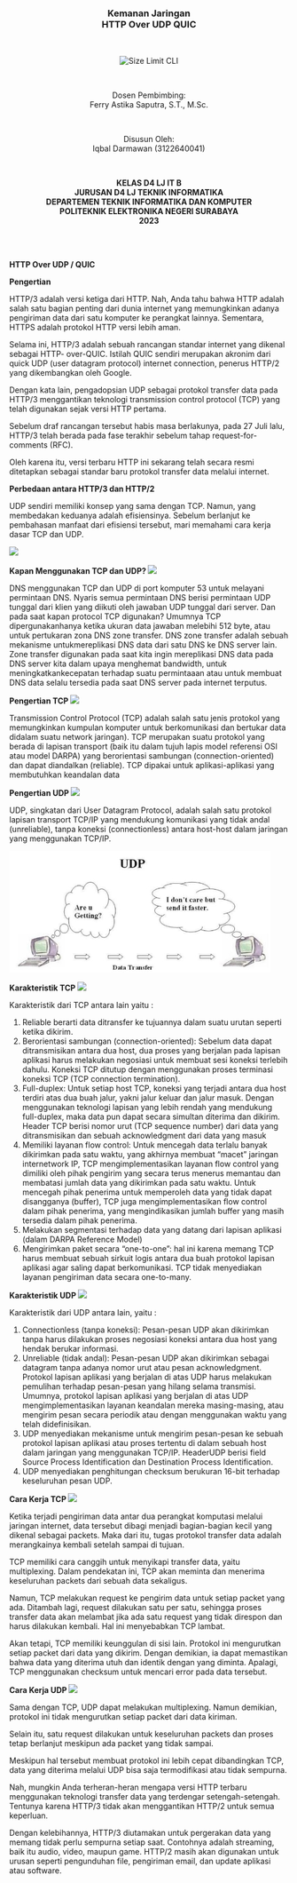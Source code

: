 ﻿<h3 align="center">
    <b>Kemanan Jaringan</b><br>
    HTTP Over UDP QUIC
</h3>
<br>
<p align="center">
  <img src="..\task-6_Security Misconfiguration\Aspose.Words.bc219017-9ee2-4d10-8a50-ace671e64fd2.001.png" alt="Size Limit CLI" width="300">
</p>
<br>
<p align="center">
    Dosen Pembimbing:<br>
    Ferry Astika Saputra, S.T., M.Sc.
</p>
<br>
<p align="center">
    Disusun Oleh:<br>
    Iqbal Darmawan (3122640041)
</p>
<br>
<p align="center">
    <b>
        KELAS D4 LJ IT B <br>
        JURUSAN D4 LJ TEKNIK INFORMATIKA <br>
        DEPARTEMEN TEKNIK INFORMATIKA DAN KOMPUTER <br> 
        POLITEKNIK ELEKTRONIKA NEGERI SURABAYA <br>
        2023
    </b>
</p>
<br>
<br>

**HTTP Over UDP / QUIC** 

**Pengertian** 

HTTP/3 adalah versi ketiga dari HTTP. Nah, Anda tahu bahwa HTTP adalah salah satu bagian penting dari dunia internet yang memungkinkan adanya pengiriman data dari satu komputer ke perangkat lainnya. Sementara, HTTPS adalah protokol HTTP versi lebih aman. 

Selama ini, HTTP/3 adalah sebuah rancangan standar internet yang dikenal sebagai HTTP- over-QUIC. Istilah QUIC sendiri merupakan akronim dari quick UDP (user datagram protocol) internet connection, penerus HTTP/2 yang dikembangkan oleh Google. 

Dengan kata lain, pengadopsian UDP sebagai protokol transfer data pada HTTP/3 menggantikan teknologi transmission control protocol (TCP) yang telah digunakan sejak versi HTTP pertama. 

Sebelum draf rancangan tersebut habis masa berlakunya,  pada 27 Juli lalu, HTTP/3 telah berada pada fase terakhir sebelum tahap request-for-comments (RFC). 

Oleh karena itu, versi terbaru HTTP ini sekarang telah secara resmi ditetapkan sebagai standar baru protokol transfer data melalui internet. 

**Perbedaan antara HTTP/3 dan HTTP/2** 

UDP sendiri memiliki konsep yang sama dengan TCP. Namun, yang membedakan keduanya adalah efisiensinya. Sebelum berlanjut ke pembahasan manfaat dari efisiensi tersebut, mari memahami cara kerja dasar TCP dan UDP. 

![](Aspose.Words.45e986c2-35f1-4eeb-9bc1-80a2f80a2d5f.002.png)

**Kapan Menggunakan TCP dan UDP? ![](Aspose.Words.45e986c2-35f1-4eeb-9bc1-80a2f80a2d5f.003.png)**

DNS menggunakan TCP dan UDP di port komputer 53 untuk melayani permintaan DNS. Nyaris semua permintaan DNS berisi permintaan UDP tunggal dari klien yang diikuti oleh jawaban UDP tunggal dari server. Dan pada saat kapan protocol TCP digunakan? Umumnya TCP dipergunakanhanya ketika ukuran data jawaban melebihi 512 byte, atau untuk pertukaran zona DNS zone transfer. DNS zone transfer adalah sebuah mekanisme untukmereplikasi DNS data dari satu DNS ke DNS server lain. Zone transfer digunakan pada saat kita ingin mereplikasi DNS data pada DNS server kita dalam upaya menghemat bandwidth, untuk meningkatkankecepatan terhadap suatu permintaaan atau untuk membuat DNS data selalu tersedia pada saat DNS server pada internet terputus. 

**Pengertian TCP ![](Aspose.Words.45e986c2-35f1-4eeb-9bc1-80a2f80a2d5f.004.png)**

Transmission Control Protocol (TCP) adalah salah satu jenis protokol yang memungkinkan kumpulan komputer untuk berkomunikasi dan bertukar data didalam suatu network  jaringan). TCP merupakan suatu protokol yang berada di lapisan transport (baik itu dalam tujuh lapis model referensi OSI atau model DARPA) yang berorientasi sambungan (connection-oriented) dan dapat diandalkan (reliable). TCP dipakai untuk aplikasi-aplikasi yang membutuhkan keandalan data 

**Pengertian UDP ![](Aspose.Words.45e986c2-35f1-4eeb-9bc1-80a2f80a2d5f.005.png)**

UDP, singkatan dari User Datagram Protocol, adalah salah satu protokol lapisan transport TCP/IP yang mendukung komunikasi yang tidak andal (unreliable), tanpa koneksi (connectionless) antara host-host dalam jaringan yang menggunakan TCP/IP. 

![](Aspose.Words.45e986c2-35f1-4eeb-9bc1-80a2f80a2d5f.006.jpeg)

**Karakteristik TCP ![](Aspose.Words.45e986c2-35f1-4eeb-9bc1-80a2f80a2d5f.007.png)**

Karakteristik dari TCP antara lain yaitu : 

1. Reliable berarti data ditransfer ke tujuannya dalam suatu urutan seperti ketika dikirim. 
1. Berorientasi sambungan (connection-oriented): Sebelum data dapat ditransmisikan antara dua host, dua proses yang berjalan pada lapisan aplikasi harus melakukan negosiasi untuk membuat sesi koneksi terlebih dahulu. Koneksi TCP ditutup dengan menggunakan proses terminasi koneksi TCP (TCP connection termination). 
1. Full-duplex: Untuk setiap host TCP, koneksi yang terjadi antara dua host terdiri atas dua buah jalur, yakni jalur keluar dan jalur masuk. Dengan menggunakan teknologi lapisan yang lebih rendah yang mendukung full-duplex, maka data pun dapat secara simultan diterima dan dikirim. Header TCP berisi nomor urut (TCP sequence number) dari data yang ditransmisikan dan sebuah acknowledgment dari data yang masuk 
4. Memiliki layanan flow control: Untuk mencegah data terlalu banyak dikirimkan pada satu waktu, yang akhirnya membuat “macet” jaringan internetwork IP, TCP mengimplementasikan layanan flow control yang dimiliki oleh pihak pengirim yang secara terus menerus memantau dan membatasi jumlah data yang dikirimkan pada satu waktu. Untuk mencegah pihak penerima untuk memperoleh data yang tidak dapat disangganya (buffer), TCP juga mengimplementasikan flow control dalam pihak penerima, yang mengindikasikan jumlah buffer yang masih tersedia dalam pihak penerima. 
4. Melakukan segmentasi terhadap data yang datang dari lapisan aplikasi (dalam DARPA Reference Model) 
4. Mengirimkan paket secara “one-to-one”: hal ini karena memang TCP harus membuat sebuah sirkuit logis antara dua buah protokol lapisan aplikasi agar saling dapat berkomunikasi. TCP tidak menyediakan layanan pengiriman data secara one-to-many. 

**Karakteristik UDP ![](Aspose.Words.45e986c2-35f1-4eeb-9bc1-80a2f80a2d5f.008.png)**

Karakteristik dari UDP antara lain, yaitu : 

1. Connectionless (tanpa koneksi): Pesan-pesan UDP akan dikirimkan tanpa harus dilakukan proses negosiasi koneksi antara dua host yang hendak berukar informasi. 
1. Unreliable (tidak andal): Pesan-pesan UDP akan dikirimkan sebagai datagram tanpa adanya nomor urut atau pesan acknowledgment. Protokol lapisan aplikasi yang berjalan di atas UDP harus melakukan pemulihan terhadap pesan-pesan yang hilang selama transmisi. Umumnya, protokol lapisan aplikasi yang berjalan di atas UDP mengimplementasikan layanan keandalan mereka masing-masing, atau mengirim pesan secara periodik atau dengan menggunakan waktu yang telah didefinisikan. 
1. UDP menyediakan mekanisme untuk mengirim pesan-pesan ke sebuah protokol lapisan aplikasi atau proses tertentu di dalam sebuah host dalam jaringan yang menggunakan TCP/IP. HeaderUDP berisi field Source Process Identification dan Destination Process Identification. 
1. UDP menyediakan penghitungan checksum berukuran 16-bit terhadap keseluruhan pesan UDP. 

**Cara Kerja TCP ![](Aspose.Words.45e986c2-35f1-4eeb-9bc1-80a2f80a2d5f.008.png)**

Ketika terjadi pengiriman data antar dua perangkat komputasi melalui jaringan internet, data tersebut dibagi menjadi bagian-bagian kecil yang dikenal sebagai packets. Maka dari itu, tugas protokol transfer data adalah merangkainya kembali setelah sampai di tujuan. 

TCP memiliki cara canggih untuk menyikapi transfer data, yaitu multiplexing. Dalam pendekatan ini, TCP akan meminta dan menerima keseluruhan packets dari sebuah data sekaligus. 

Namun, TCP melakukan request ke pengirim data untuk setiap packet yang ada. Ditambah lagi, request dilakukan satu per satu, sehingga proses transfer data akan melambat jika ada satu request yang tidak direspon dan harus dilakukan kembali. Hal ini menyebabkan TCP lambat. 

Akan tetapi, TCP memiliki keunggulan di sisi lain. Protokol ini mengurutkan setiap packet dari data yang dikirim. Dengan demikian, ia dapat memastikan bahwa data yang diterima utuh dan identik dengan yang diminta. Apalagi, TCP menggunakan checksum untuk mencari error pada data tersebut. 

**Cara Kerja UDP ![](Aspose.Words.45e986c2-35f1-4eeb-9bc1-80a2f80a2d5f.004.png)**

Sama dengan TCP, UDP dapat melakukan multiplexing. Namun demikian, protokol ini tidak mengurutkan setiap packet dari data kiriman. 

Selain itu, satu request dilakukan untuk keseluruhan packets dan proses tetap berlanjut meskipun ada packet yang tidak sampai. 

Meskipun hal tersebut membuat protokol ini lebih cepat dibandingkan TCP, data yang diterima melalui UDP bisa saja termodifikasi atau tidak sempurna. 

Nah, mungkin Anda terheran-heran mengapa versi HTTP terbaru menggunakan teknologi transfer data yang terdengar setengah-setengah. Tentunya karena HTTP/3 tidak akan menggantikan HTTP/2 untuk semua keperluan. 

Dengan kelebihannya, HTTP/3 diutamakan untuk pergerakan data yang memang tidak perlu sempurna setiap saat. Contohnya adalah streaming, baik itu audio, video, maupun game. HTTP/2 masih akan digunakan untuk urusan seperti pengunduhan file, pengiriman email, dan update aplikasi atau software. 
